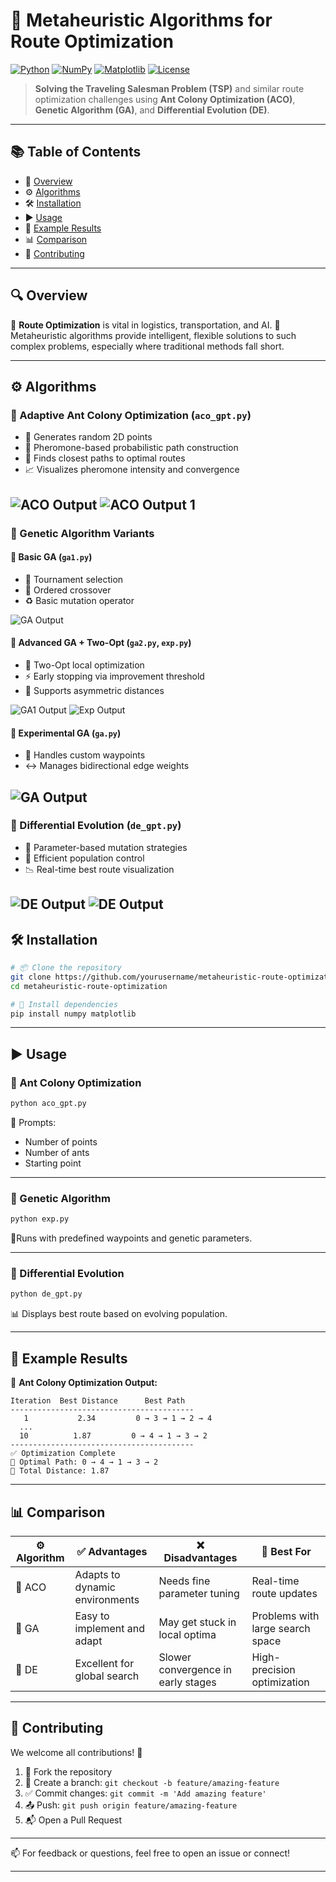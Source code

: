 # 🚢 Metaheuristic Algorithms for Route Optimization

[![Python](https://img.shields.io/badge/Python-3.7+-blue?logo=python\&logoColor=white)](https://www.python.org/downloads/)
[![NumPy](https://img.shields.io/badge/NumPy-1.20+-informational?logo=numpy)](https://numpy.org/)
[![Matplotlib](https://img.shields.io/badge/Matplotlib-3.4+-orange?logo=matplotlib)](https://matplotlib.org/)
[![License](https://img.shields.io/badge/License-MIT-green.svg)](LICENSE)

> **Solving the Traveling Salesman Problem (TSP)** and similar route optimization challenges using **Ant Colony Optimization (ACO)**, **Genetic Algorithm (GA)**, and **Differential Evolution (DE)**.

---

## 📚 Table of Contents

* 📌 [Overview](#-overview)
* ⚙️ [Algorithms](#-algorithms)
* 🛠️ [Installation](#-installation)
* ▶️ [Usage](#-usage)
* 🧪 [Example Results](#-example-results)
* 📊 [Comparison](#-comparison)
* 🤝 [Contributing](#-contributing)

---

## 🔍 Overview

🚚 **Route Optimization** is vital in logistics, transportation, and AI.
🧠 Metaheuristic algorithms provide intelligent, flexible solutions to such complex problems, especially where traditional methods fall short.

---

## ⚙️ Algorithms

### 🐜 Adaptive Ant Colony Optimization (`aco_gpt.py`)

* 📍 Generates random 2D points
* 🧪 Pheromone-based probabilistic path construction
* 🎯 Finds closest paths to optimal routes
* 📈 Visualizes pheromone intensity and convergence

![ACO Output](img/aco_gpt_output.png)
![ACO Output 1](img/aco_gpt_output_1.png)
---

### 🧬 Genetic Algorithm Variants

#### 🧪 Basic GA (`ga1.py`)

* 🎲 Tournament selection
* 🔗 Ordered crossover
* ♻️ Basic mutation operator

![GA Output ](img/ga1_output.png)

#### 🚀 Advanced GA + Two-Opt (`ga2.py`, `exp.py`)

* 🔁 Two-Opt local optimization
* ⚡ Early stopping via improvement threshold
* 🧭 Supports asymmetric distances

![GA1 Output ](img/ga2_output.png)
![Exp Output ](img/exp_output.png)

#### 🧪 Experimental GA (`ga.py`)

* 🎯 Handles custom waypoints
* ↔️ Manages bidirectional edge weights

![GA Output ](img/ga_output.png)
---

### 🔄 Differential Evolution (`de_gpt.py`)

* 🔧 Parameter-based mutation strategies
* 👥 Efficient population control
* 📉 Real-time best route visualization

![DE Output ](img/de_gpt_output_1.png)
![DE Output ](img/de_gpt_output_2.png)
---

## 🛠️ Installation

```bash
# 📦 Clone the repository
git clone https://github.com/yourusername/metaheuristic-route-optimization.git
cd metaheuristic-route-optimization

# 🔧 Install dependencies
pip install numpy matplotlib
```

---

## ▶️ Usage

### 🐜 Ant Colony Optimization

```bash
python aco_gpt.py
```

📝 Prompts:

* Number of points
* Number of ants
* Starting point

---

### 🧬 Genetic Algorithm

```bash
python exp.py
```

🚦Runs with predefined waypoints and genetic parameters.

---

### 🔄 Differential Evolution

```bash
python de_gpt.py
```

📊 Displays best route based on evolving population.

---

## 🧪 Example Results

📌 **Ant Colony Optimization Output:**

```
Iteration  Best Distance      Best Path
-----------------------------------------
   1           2.34         0 → 3 → 1 → 2 → 4
  ...
  10          1.87         0 → 4 → 1 → 3 → 2
-----------------------------------------
✅ Optimization Complete
🏁 Optimal Path: 0 → 4 → 1 → 3 → 2
📏 Total Distance: 1.87
```

---

## 📊 Comparison

| ⚙️ Algorithm | ✅ Advantages                   | ❌ Disadvantages                    | 🧠 Best For                      |
| ------------ | ------------------------------ | ---------------------------------- | -------------------------------- |
| 🐜 ACO       | Adapts to dynamic environments | Needs fine parameter tuning        | Real-time route updates          |
| 🧬 GA        | Easy to implement and adapt    | May get stuck in local optima      | Problems with large search space |
| 🔄 DE        | Excellent for global search    | Slower convergence in early stages | High-precision optimization      |

---

## 🤝 Contributing

We welcome all contributions! 🚀

1. 🍴 Fork the repository
2. 🌿 Create a branch: `git checkout -b feature/amazing-feature`
3. ✅ Commit changes: `git commit -m 'Add amazing feature'`
4. 📤 Push: `git push origin feature/amazing-feature`
5. 📬 Open a Pull Request

---

📫 For feedback or questions, feel free to open an issue or connect!

---
